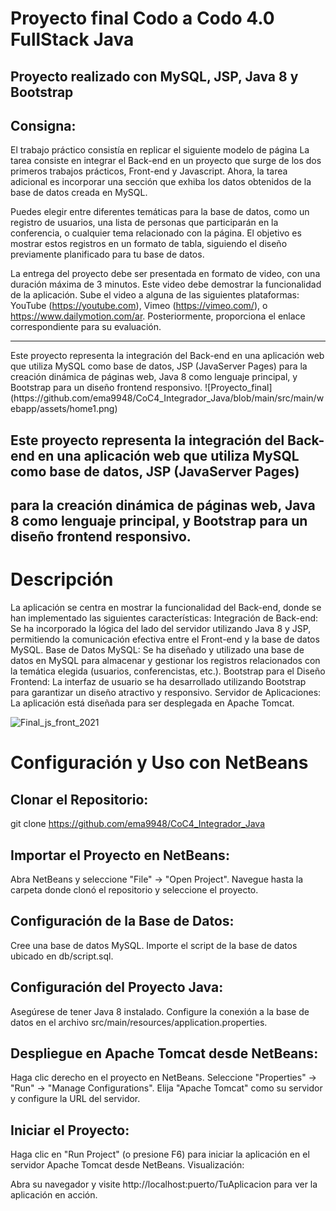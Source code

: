 #  Proyecto final Codo a Codo 4.0 FullStack Java

## Proyecto realizado con MySQL, JSP, Java 8 y Bootstrap

## Consigna:
El trabajo práctico consistía en replicar el siguiente modelo de página
La tarea consiste en integrar el Back-end en un proyecto que surge de los dos primeros trabajos prácticos, Front-end y Javascript. Ahora,
la tarea adicional es incorporar una sección que exhiba los datos obtenidos de la base de datos creada en MySQL.

Puedes elegir entre diferentes temáticas para la base de datos, como un registro de usuarios, una lista de personas que participarán en la conferencia,
o cualquier tema relacionado con la página. El objetivo es mostrar estos registros en un formato de tabla, siguiendo el diseño previamente planificado para tu base de datos.

La entrega del proyecto debe ser presentada en formato de video, con una duración máxima de 3 minutos. Este video debe demostrar la funcionalidad de la aplicación. Sube el video a alguna de las siguientes plataformas:
YouTube (https://youtube.com),
Vimeo (https://vimeo.com/),
o https://www.dailymotion.com/ar.
Posteriormente, proporciona el enlace correspondiente para su evaluación.
<hr>
Este proyecto representa la integración del Back-end en una aplicación web que utiliza MySQL como base de datos,
JSP (JavaServer Pages) para la creación dinámica de páginas web, Java 8 como lenguaje principal, y Bootstrap para un diseño frontend responsivo.
![Proyecto_final](https://github.com/ema9948/CoC4_Integrador_Java/blob/main/src/main/webapp/assets/home1.png)


## Este proyecto representa la integración del Back-end en una aplicación web que utiliza MySQL como base de datos, JSP (JavaServer Pages)
## para la creación dinámica de páginas web, Java 8 como lenguaje principal, y Bootstrap para un diseño frontend responsivo.


# Descripción
La aplicación se centra en mostrar la funcionalidad del Back-end, donde se han implementado las siguientes características:
Integración de Back-end: Se ha incorporado la lógica del lado del servidor utilizando Java 8 y JSP, permitiendo la comunicación efectiva entre el Front-end y la base de datos MySQL.
Base de Datos MySQL: Se ha diseñado y utilizado una base de datos en MySQL para almacenar y gestionar los registros relacionados con la temática elegida (usuarios, conferencistas, etc.).
Bootstrap para el Diseño Frontend: La interfaz de usuario se ha desarrollado utilizando Bootstrap para garantizar un diseño atractivo y responsivo.
Servidor de Aplicaciones: La aplicación está diseñada para ser desplegada en Apache Tomcat.
<br>

![Final_js_front_2021](https://github.com/Marl8/TP-FrontEnd-Codo-a-Codo-4.0/assets/116129705/a76aaf43-bbca-4812-8de2-c4a8c65e91bc)

# Configuración y Uso con NetBeans

## Clonar el Repositorio:

git clone https://github.com/ema9948/CoC4_Integrador_Java


## Importar el Proyecto en NetBeans:

Abra NetBeans y seleccione "File" -> "Open Project".
Navegue hasta la carpeta donde clonó el repositorio y seleccione el proyecto.

## Configuración de la Base de Datos:

Cree una base de datos MySQL.
Importe el script de la base de datos ubicado en db/script.sql.

## Configuración del Proyecto Java:

Asegúrese de tener Java 8 instalado.
Configure la conexión a la base de datos en el archivo src/main/resources/application.properties.

## Despliegue en Apache Tomcat desde NetBeans:

Haga clic derecho en el proyecto en NetBeans.
Seleccione "Properties" -> "Run" -> "Manage Configurations".
Elija "Apache Tomcat" como su servidor y configure la URL del servidor.

## Iniciar el Proyecto:

Haga clic en "Run Project" (o presione F6) para iniciar la aplicación en el servidor Apache Tomcat desde NetBeans.
Visualización:

Abra su navegador y visite http://localhost:puerto/TuAplicacion para ver la aplicación en acción.    

  
